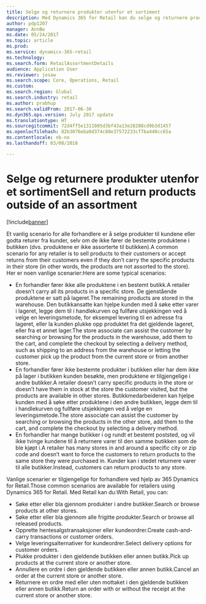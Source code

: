 ```yaml
---
title: Selge og returnere produkter utenfor et sortiment
description: Med Dynamics 365 for Retail kan du selge og returnere produktene utenfor sortimenter.
author: pdp1207
manager: AnnBe
ms.date: 05/24/2017
ms.topic: article
ms.prod: 
ms.service: dynamics-365-retail
ms.technology: 
ms.search.form: RetailAssortmentDetails
audience: Application User
ms.reviewer: josaw
ms.search.scope: Core, Operations, Retail
ms.custom: 
ms.search.region: Global
ms.search.industry: retail
ms.author: prabhup
ms.search.validFrom: 2017-06-30
ms.dyn365.ops.version: July 2017 update
ms.translationtype: HT
ms.sourcegitcommit: 72d4ff5e1311005d3bf43a13e28208cd9b3d1457
ms.openlocfilehash: 82b3076eba0d374c80e37572233cf7ba440cc65a
ms.contentlocale: nb-no
ms.lasthandoff: 03/08/2018

---
```


# <a name="sell-and-return-products-outside-of-an-assortment"></a><span data-ttu-id="35872-103">Selge og returnere produkter utenfor et sortiment</span><span class="sxs-lookup"><span data-stu-id="35872-103">Sell and return products outside of an assortment</span></span>

[!include[banner](includes/banner.md)]

<span data-ttu-id="35872-104">Et vanlig scenario for alle forhandlere er å selge produkter til kundene eller godta returer fra kunder, selv om de ikke fører de bestemte produktene i butikken (dvs. produktene er ikke assorterte til butikken).</span><span class="sxs-lookup"><span data-stu-id="35872-104">A common scenario for any retailer is to sell products to their customers or accept returns from their customers even if they don’t carry the specific products in their store (in other words, the products are not assorted to the store).</span></span>
<span data-ttu-id="35872-105">Her er noen vanlige scenarier:</span><span class="sxs-lookup"><span data-stu-id="35872-105">Here are some typical scenarios:</span></span>

+ <span data-ttu-id="35872-106">En forhandler fører ikke alle produktene i en bestemt butikk.</span><span class="sxs-lookup"><span data-stu-id="35872-106">A retailer doesn’t carry all its products in a specific store.</span></span> <span data-ttu-id="35872-107">De gjenstående produktene er satt på lageret.</span><span class="sxs-lookup"><span data-stu-id="35872-107">The remaining products are stored in the warehouse.</span></span> <span data-ttu-id="35872-108">Den butikkansatte kan hjelpe kunden med å søke etter varer i lageret, legge dem til i handlekurven og fullføre utsjekkingen ved å velge en leveringsmetode, for eksempel levering til en adresse fra lageret, eller la kunden plukke opp produktet fra det gjeldende lageret, eller fra et annet lager.</span><span class="sxs-lookup"><span data-stu-id="35872-108">The store associate can assist the customer by searching or browsing for the products in the warehouse, add them to the cart, and complete the checkout by selecting a delivery method, such as shipping to an address from the warehouse or letting the customer pick up the product from the current store or from another store.</span></span>
+ <span data-ttu-id="35872-109">En forhandler fører ikke bestemte produkter i butikken eller har dem ikke på lager i butikken kunden besøkte, men produktene er tilgjengelige i andre butikker.</span><span class="sxs-lookup"><span data-stu-id="35872-109">A retailer doesn’t carry specific products in the store or doesn’t have them in stock at the store the customer visited, but the products are available in other stores.</span></span> <span data-ttu-id="35872-110">Butikkmedarbeideren kan hjelpe kunden med å søke etter produktene i den andre butikken, legge dem til i handlekurven og fullføre utsjekkingen ved å velge en leveringsmetode.</span><span class="sxs-lookup"><span data-stu-id="35872-110">The store associate can assist the customer by searching or browsing the products in the other store, add them to the cart, and complete the checkout by selecting a delivery method.</span></span>
+ <span data-ttu-id="35872-111">En forhandler har mange butikker i og rundt et bestemt poststed, og vil ikke tvinge kundene til å returnere varer til den samme butikken som de ble kjøpt i.</span><span class="sxs-lookup"><span data-stu-id="35872-111">A retailer has many stores in and around a specific city or zip code and doesn’t want to force the customers to return products to the same store they were purchased in.</span></span> <span data-ttu-id="35872-112">Kunder kan i stedet returnere varer til alle butikker.</span><span class="sxs-lookup"><span data-stu-id="35872-112">Instead, customers can return products to any store.</span></span>


<span data-ttu-id="35872-113">Vanlige scenarier er tilgjengelige for forhandlere ved hjelp av 365 Dynamics for Retail.</span><span class="sxs-lookup"><span data-stu-id="35872-113">Those common scenarios are available for retailers using Dynamics 365 for Retail.</span></span> <span data-ttu-id="35872-114">Med Retail kan du:</span><span class="sxs-lookup"><span data-stu-id="35872-114">With Retail, you can:</span></span>
+ <span data-ttu-id="35872-115">Søke etter eller bla gjennom produkter i andre butikker.</span><span class="sxs-lookup"><span data-stu-id="35872-115">Search or browse products at other stores.</span></span>
+ <span data-ttu-id="35872-116">Søke etter eller bla gjennom alle frigitte produkter.</span><span class="sxs-lookup"><span data-stu-id="35872-116">Search or browse all released products.</span></span>
+ <span data-ttu-id="35872-117">Opprette hentesalgstransaksjoner eller kundeordrer.</span><span class="sxs-lookup"><span data-stu-id="35872-117">Create cash-and-carry transactions or customer orders.</span></span>
+ <span data-ttu-id="35872-118">Velge leveringsalternativer for kundeordrer.</span><span class="sxs-lookup"><span data-stu-id="35872-118">Select delivery options for customer orders.</span></span>
+ <span data-ttu-id="35872-119">Plukke produkter i den gjeldende butikken eller annen butikk.</span><span class="sxs-lookup"><span data-stu-id="35872-119">Pick up products at the current store or another store.</span></span>
+ <span data-ttu-id="35872-120">Annullere en ordre i den gjeldende butikken eller annen butikk.</span><span class="sxs-lookup"><span data-stu-id="35872-120">Cancel an order at the current store or another store.</span></span>
+ <span data-ttu-id="35872-121">Returnere en ordre med eller uten mottaket i den gjeldende butikken eller annen butikk.</span><span class="sxs-lookup"><span data-stu-id="35872-121">Return an order with or without the receipt at the current store or another store.</span></span>

